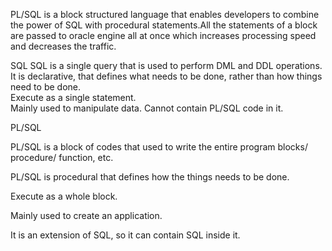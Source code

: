 PL/SQL is a block structured language that enables developers to combine the power of SQL with procedural statements.All the statements of a block are passed to oracle engine all at once which increases processing speed and decreases the traffic. 


SQL	
SQL is a single query that is used to perform DML and DDL operations.	
It is declarative, that defines what needs to be done, rather than how things need to be done.	
Execute as a single statement.	
Mainly used to manipulate data.
Cannot contain PL/SQL code in it.




PL/SQL

PL/SQL is a block of codes that used to write the entire program blocks/ procedure/ function, etc.

PL/SQL is procedural that defines how the things needs to be done.

Execute as a whole block.

Mainly used to create an application.

It is an extension of SQL, so it can contain SQL inside it.
